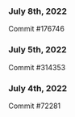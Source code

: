 ### July 8th, 2022

Commit #176746

### July 5th, 2022

Commit #314353


### July 4th, 2022

Commit #72281
